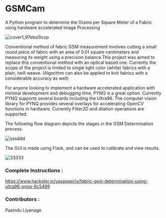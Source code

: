 # GSMCam
A Python program to determine the Grams per Square Meter of a Fabric using hardware accelerated Image Processing

![cover1_97ebsi5cop](https://user-images.githubusercontent.com/20635670/51759435-3aa97480-20ee-11e9-92bd-029e3d236d35.jpg)

Conventional method of fabric GSM measurement involves cutting a small round piece of fabric with an area of 0.01 square centimeters and measuring its weight using a precision balance.This project was aimed to replace this conventional method with an optical based one. Currently the scope of the project is limited to single light color (white) fabrics with a plain, twill weave. (Algorithm can also be applied to knit fabrics with a considerable accuracy as well)

For anyone looking to implement a hardware accelerated application with minimal development and debugging time, PYNQ is a great option. Currently PYNQ supports several boards including the Ultra96. The computer vision library for PYNQ provides several overlays for accelerating OpenCV functions in hardware. Currently Filter2D and dilation operations are supported. 


The following flow diagram depicts the stages in the GSM Determination process.

![sssddd](https://user-images.githubusercontent.com/20635670/51759809-10a48200-20ef-11e9-84cc-d46a29176133.jpg)


The GUI is made using Flask, and can be used to calibrate and view results.

![33333](https://user-images.githubusercontent.com/20635670/51759866-36ca2200-20ef-11e9-8d12-da7225b2df38.jpg)


### Complete Instructions : 
https://www.hackster.io/yasaspeiris/fabric-gsm-determination-using-ultra96-pynq-6c5499


### Contributors : 

Pasindu Liyanage

